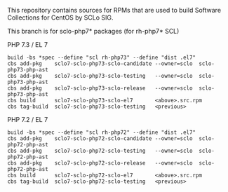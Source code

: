 This repository contains sources for RPMs that are used
to build Software Collections for CentOS by SCLo SIG.

This branch is for sclo-php7* packages (for rh-php7* SCL)


PHP 7.3 / EL 7

    build -bs *spec --define "scl rh-php73" --define "dist .el7"
    cbs add-pkg    sclo7-sclo-php73-sclo-candidate --owner=sclo  sclo-php73-php-ast
    cbs add-pkg    sclo7-sclo-php73-sclo-testing   --owner=sclo  sclo-php73-php-ast
    cbs add-pkg    sclo7-sclo-php73-sclo-release   --owner=sclo  sclo-php73-php-ast
    cbs build      sclo7-sclo-php73-sclo-el7       <above>.src.rpm
    cbs tag-build  sclo7-sclo-php73-sclo-testing   <previous>

PHP 7.2 / EL 7

    build -bs *spec --define "scl rh-php72" --define "dist .el7"
    cbs add-pkg    sclo7-sclo-php72-sclo-candidate --owner=sclo  sclo-php72-php-ast
    cbs add-pkg    sclo7-sclo-php72-sclo-testing   --owner=sclo  sclo-php72-php-ast
    cbs add-pkg    sclo7-sclo-php72-sclo-release   --owner=sclo  sclo-php72-php-ast
    cbs build      sclo7-sclo-php72-sclo-el7       <above>.src.rpm
    cbs tag-build  sclo7-sclo-php72-sclo-testing   <previous>

